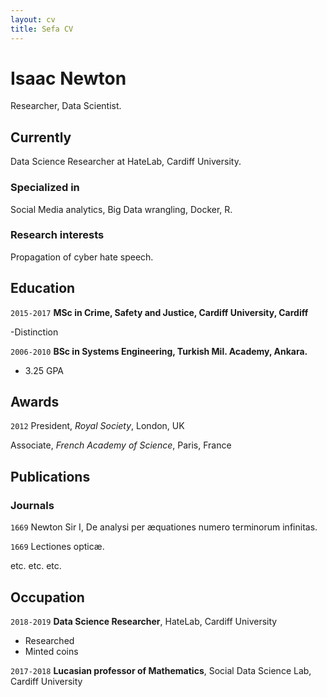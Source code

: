 ```yaml
---
layout: cv
title: Sefa CV
---
```

# Isaac Newton
Researcher, Data Scientist.



## Currently

Data Science Researcher at HateLab, Cardiff University.

### Specialized in

Social Media analytics, Big Data wrangling, Docker, R.

### Research interests

Propagation of cyber hate speech.


## Education

`2015-2017`
__MSc in Crime, Safety and Justice, Cardiff University, Cardiff__

-Distinction

`2006-2010`
__BSc in Systems Engineering, Turkish Mil. Academy, Ankara.__

- 3.25 GPA



## Awards

`2012`
President, *Royal Society*, London, UK

Associate, *French Academy of Science*, Paris, France



## Publications

<!-- A list is also available [online](http://scholar.google.co.uk/citations?user=LTOTl0YAAAAJ) -->

### Journals

`1669`
Newton Sir I, De analysi per æquationes numero terminorum infinitas. 

`1669`
Lectiones opticæ.

etc. etc. etc.

## Occupation

`2018-2019`
__Data Science Researcher__, HateLab, Cardiff University

- Researched 
- Minted coins

`2017-2018`
__Lucasian professor of Mathematics__, Social Data Science Lab, Cardiff University



<!-- ### Footer

Last updated: 29 May 2019 -->



